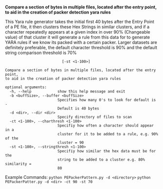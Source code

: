 <b>Compare a section of bytes in multiple files, located after the entry point, to aid in the creation of packer detection yara rules</b>

This Yara rule generator takes the initial first 40 bytes after the Entry Point of a PE file, it then clusters these Hex Strings in similar clusters, and if a character repeatedly appears at a given index in over 90% (Changeable value) of that cluster it will generate a rule from this data for to generate YARA rules if we know its packed with a certain packer. Larger datasets are definitely preferable, the default character threshold is 90% and the default string comparison threshold is 70%
```usage: PEPackerPattern.py [-h] [-b <buffSize>] [-d <dir>] [-ct <1-100>]
                          [-st <1-100>]

Compare a section of bytes in multiple files, located after the entry point,
to aid in the creation of packer detection yara rules

optional arguments:
  -h, --help            show this help message and exit
  -b <buffSize>, --buffer <buffSize>
                        Specifies how many 0's to look for default is -
                        Default is 40 bytes
  -d <dir>, --dir <dir>
                        Specify directory of files to scan
  -ct <1-100>, --charthresh <1-100>
                        Specifiy how often a character should appear in a
                        cluster for it to be added to a rule, e.g. 90% of the
                        cluster = 90
  -st <1-100>, --stringthresh <1-100>
                        Specifiy how similar the hex data must be for the
                        string to be added to a cluster e.g. 80% similarity =
                        80

 ```
Example Commands: ```python PEPackerPattern.py -d <directory>```
                  ```python PEPackerPatter.py -d <dir> -ct 90 -st 70```
